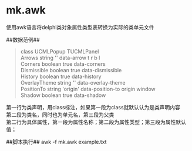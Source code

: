 mk.awk
========

  使用awk语言将delphi类对象属性类型表转换为实际的类单元文件  
  
##数据范例##

  >class UCMLPopup TUCMLPanel  
  >Arrows string '' data-arrow t r b l  
  >Corners boolean true data-corners  
  >Dismissible boolean true data-dismissible  
  >History boolean true data-history  
  >OverlayTheme string '' data-overlay-theme  
  >PositionTo string 'origin' data-position-to origin window  
  >Shadow boolean true data-shadow  
  
  第一行为类声明，用class标注，如果第一段为class就默认认为是类声明内容  
  第二段为类名，同时也为单元名，第三段为父类  
  第二行为具体属性，第一段为属性名称；第二段为属性类型；第三段为属性默认值；  
  
##脚本执行##
  awk -f mk.awk example.txt


